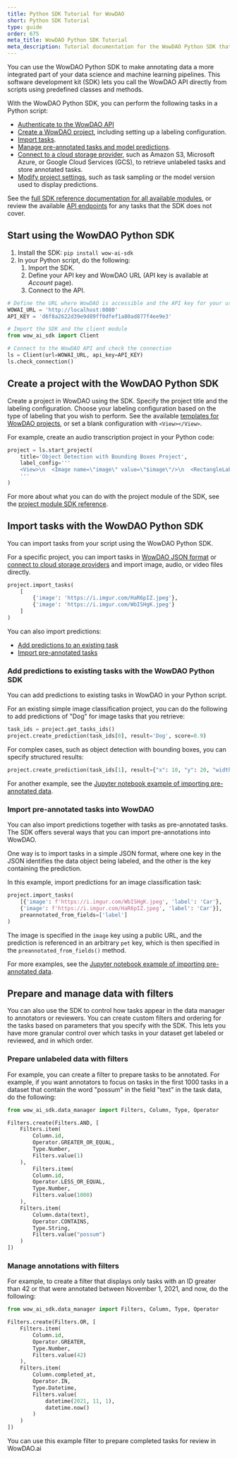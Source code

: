 ```yaml
---
title: Python SDK Tutorial for WowDAO
short: Python SDK Tutorial
type: guide
order: 675
meta_title: WowDAO Python SDK Tutorial
meta_description: Tutorial documentation for the WowDAO Python SDK that covers how and why to use the SDK to easily include data labeling project creation and annotated task parsing in your data pipeline python scripts for data science and machine learning projects.
---
```


You can use the WowDAO Python SDK to make annotating data a more integrated part of your data science and machine learning pipelines. This software development kit (SDK) lets you call the WowDAO API directly from scripts using predefined classes and methods.

With the WowDAO Python SDK, you can perform the following tasks in a Python script:

- [Authenticate to the WowDAO API](#Start-using-the-WowDAO-Python-SDK)
- [Create a WowDAO project](#Create-a-project-with-the-WowDAO-Python-SDK), including setting up a labeling configuration.
- [Import tasks](#Import-tasks-with-the-WowDAO-Python-SDK).
- [Manage pre-annotated tasks and model predictions](#Add-predictions-to-existing-tasks-with-the-WowDAO-Python-SDK).
- [Connect to a cloud storage provider](https://github.com/heartexlabs/wow-ai-sdk/blob/master/examples/annotate_data_from_gcs/annotate_data_from_gcs.ipynb), such as Amazon S3, Microsoft Azure, or Google Cloud Services (GCS), to retrieve unlabeled tasks and store annotated tasks.
- [Modify project settings](/sdk/project.html#wow_ai_sdk.project.Project.set_params), such as task sampling or the model version used to display predictions.

See the [full SDK reference documentation for all available modules](/sdk/index.html), or review the available [API endpoints](/api) for any tasks that the SDK does not cover.

## Start using the WowDAO Python SDK

1. Install the SDK:
   `pip install wow-ai-sdk`
2. In your Python script, do the following:
   1. Import the SDK.
   2. Define your API key and WowDAO URL (API key is available at _Account_ page).
   3. Connect to the API.

```python
# Define the URL where WowDAO is accessible and the API key for your user account
WOWAI_URL = 'http://localhost:8080'
API_KEY = 'd6f8a2622d39e9d89ff0dfef1a80ad877f4ee9e3'

# Import the SDK and the client module
from wow_ai_sdk import Client

# Connect to the WowDAO API and check the connection
ls = Client(url=WOWAI_URL, api_key=API_KEY)
ls.check_connection()
```

## Create a project with the WowDAO Python SDK

Create a project in WowDAO using the SDK. Specify the project title and the labeling configuration. Choose your labeling configuration based on the type of labeling that you wish to perform. See the available [templates for WowDAO projects](/templates), or set a blank configuration with `<View></View>`.

For example, create an audio transcription project in your Python code:

```python
project = ls.start_project(
    title='Object Detection with Bounding Boxes Project',
    label_config='''
    <View>\n  <Image name=\"image\" value=\"$image\"/>\n  <RectangleLabels name=\"label\" toName=\"image\">\n    <Label value=\"Airplane\" background=\"green\"/>\n    <Label value=\"Car\" background=\"blue\"/>\n  </RectangleLabels>\n</View>\n
    '''
)
```

For more about what you can do with the project module of the SDK, see the [project module SDK reference](/sdk/project.html).

## Import tasks with the WowDAO Python SDK

You can import tasks from your script using the WowDAO Python SDK.

For a specific project, you can import tasks in [WowDAO JSON format](tasks.html#Basic-WowDAO-JSON-format) or [connect to cloud storage providers](https://github.com/heartexlabs/wow-ai-sdk/blob/master/examples/annotate_data_from_gcs/annotate_data_from_gcs.ipynb) and import image, audio, or video files directly.

```python
project.import_tasks(
    [
        {'image': 'https://i.imgur.com/HaR6pIZ.jpeg'},
        {'image': 'https://i.imgur.com/WbISHgK.jpeg'}
    ]
)
```

You can also import predictions:

- [Add predictions to an existing task](#Add-predictions-to-existing-tasks-with-the-WowDAO-Python-SDK)
- [Import pre-annotated tasks](#Import-pre-annotated-tasks-into-WowDAO)

### Add predictions to existing tasks with the WowDAO Python SDK

You can add predictions to existing tasks in WowDAO in your Python script.

For an existing simple image classification project, you can do the following to add predictions of "Dog" for image tasks that you retrieve:

```python
task_ids = project.get_tasks_ids()
project.create_prediction(task_ids[0], result='Dog', score=0.9)
```

For complex cases, such as object detection with bounding boxes, you can specify structured results:

```python
project.create_prediction(task_ids[1], result={"x": 10, "y": 20, "width": 30, "height": 40, "label": ["Dog"]}, score=0.9)
```

For another example, see the [Jupyter notebook example of importing pre-annotated data](https://github.com/heartexlabs/wow-ai-sdk/blob/master/examples/import_preannotations/import_preannotations.ipynb).

### Import pre-annotated tasks into WowDAO

You can also import predictions together with tasks as pre-annotated tasks. The SDK offers several ways that you can import pre-annotations into WowDAO.

One way is to import tasks in a simple JSON format, where one key in the JSON identifies the data object being labeled, and the other is the key containing the prediction.

In this example, import predictions for an image classification task:

```python
project.import_tasks(
    [{'image': f'https://i.imgur.com/WbISHgK.jpeg', 'label': 'Car'},
    {'image': f'https://i.imgur.com/HaR6pIZ.jpeg', 'label': 'Car'}],
    preannotated_from_fields=['label']
)
```

The image is specified in the `image` key using a public URL, and the prediction is referenced in an arbitrary `pet` key, which is then specified in the `preannotated_from_fields()` method.

For more examples, see the [Jupyter notebook example of importing pre-annotated data](https://github.com/heartexlabs/wow-ai-sdk/blob/master/examples/import_preannotations/import_preannotations.ipynb).

## Prepare and manage data with filters

You can also use the SDK to control how tasks appear in the data manager to annotators or reviewers. You can create custom filters and ordering for the tasks based on parameters that you specify with the SDK. This lets you have more granular control over which tasks in your dataset get labeled or reviewed, and in which order.

### Prepare unlabeled data with filters

For example, you can create a filter to prepare tasks to be annotated. For example, if you want annotators to focus on tasks in the first 1000 tasks in a dataset that contain the word "possum" in the field "text" in the task data, do the following:

```python
from wow_ai_sdk.data_manager import Filters, Column, Type, Operator

Filters.create(Filters.AND, [
    Filters.item(
        Column.id,
        Operator.GREATER_OR_EQUAL,
        Type.Number,
        Filters.value(1)
    ),
        Filters.item(
        Column.id,
        Operator.LESS_OR_EQUAL,
        Type.Number,
        Filters.value(1000)
    ),
    Filters.item(
        Column.data(text),
        Operator.CONTAINS,
        Type.String,
        Filters.value("possum")
    )
])
```

### Manage annotations with filters

For example, to create a filter that displays only tasks with an ID greater than 42 or that were annotated between November 1, 2021, and now, do the following:

```python
from wow_ai_sdk.data_manager import Filters, Column, Type, Operator

Filters.create(Filters.OR, [
    Filters.item(
        Column.id,
        Operator.GREATER,
        Type.Number,
        Filters.value(42)
    ),
    Filters.item(
        Column.completed_at,
        Operator.IN,
        Type.Datetime,
        Filters.value(
            datetime(2021, 11, 1),
            datetime.now()
        )
    )
])
```

You can use this example filter to prepare completed tasks for review in WowDAO.ai
